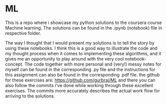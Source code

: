 
# ML

This is a repo where i showcase my python solutions to the coursera course Machine learning.
The solutions can be found in the .ipynb (notebook) file in respective folder.

The way I thought that I would present my solutions is to tell the story by using these notebooks. I think this is a good way to illustrate the code and my thought process when it comes to implementing these algorithms, and it gives me an opportunity to play around with the very cool notebook-concept. The code together with more personal and (very!) messy notes for myself can be found in the corresponding .py file and the instructions for this assignment can also be found in the corresponding .pdf file. the github for these exercises are: https://github.com/gurbraj/ML and there you can also follow the commits i've done while working through these excellent exercises. The commits more accurately describes the actual work flow for arriving to the solutions.
